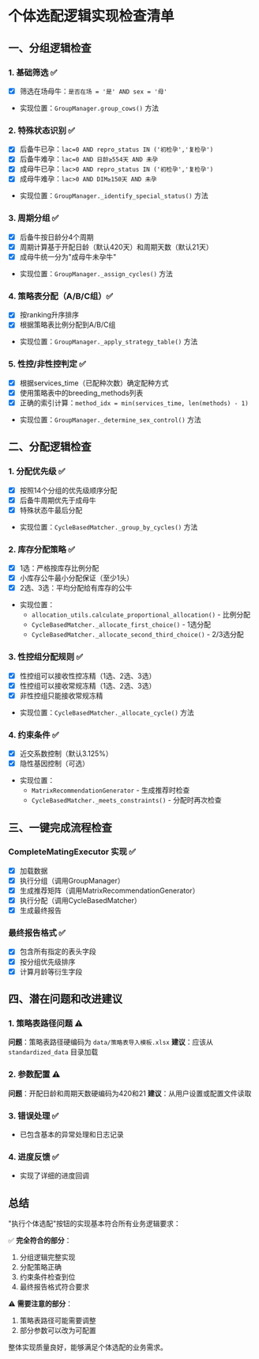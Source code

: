 # 个体选配逻辑实现检查清单

## 一、分组逻辑检查

### 1. 基础筛选 ✅
- [x] 筛选在场母牛：`是否在场 = '是' AND sex = '母'`
- 实现位置：`GroupManager.group_cows()` 方法

### 2. 特殊状态识别 ✅
- [x] 后备牛已孕：`lac=0 AND repro_status IN ('初检孕','复检孕')`
- [x] 后备牛难孕：`lac=0 AND 日龄≥554天 AND 未孕`
- [x] 成母牛已孕：`lac>0 AND repro_status IN ('初检孕','复检孕')`
- [x] 成母牛难孕：`lac>0 AND DIM≥150天 AND 未孕`
- 实现位置：`GroupManager._identify_special_status()` 方法

### 3. 周期分组 ✅
- [x] 后备牛按日龄分4个周期
- [x] 周期计算基于开配日龄（默认420天）和周期天数（默认21天）
- [x] 成母牛统一分为"成母牛未孕牛"
- 实现位置：`GroupManager._assign_cycles()` 方法

### 4. 策略表分配（A/B/C组）✅
- [x] 按ranking升序排序
- [x] 根据策略表比例分配到A/B/C组
- 实现位置：`GroupManager._apply_strategy_table()` 方法

### 5. 性控/非性控判定 ✅
- [x] 根据services_time（已配种次数）确定配种方式
- [x] 使用策略表中的breeding_methods列表
- [x] 正确的索引计算：`method_idx = min(services_time, len(methods) - 1)`
- 实现位置：`GroupManager._determine_sex_control()` 方法

## 二、分配逻辑检查

### 1. 分配优先级 ✅
- [x] 按照14个分组的优先级顺序分配
- [x] 后备牛周期优先于成母牛
- [x] 特殊状态牛最后分配
- 实现位置：`CycleBasedMatcher._group_by_cycles()` 方法

### 2. 库存分配策略 ✅
- [x] 1选：严格按库存比例分配
- [x] 小库存公牛最小分配保证（至少1头）
- [x] 2选、3选：平均分配给有库存的公牛
- 实现位置：
  - `allocation_utils.calculate_proportional_allocation()` - 比例分配
  - `CycleBasedMatcher._allocate_first_choice()` - 1选分配
  - `CycleBasedMatcher._allocate_second_third_choice()` - 2/3选分配

### 3. 性控组分配规则 ✅
- [x] 性控组可以接收性控冻精（1选、2选、3选）
- [x] 性控组可以接收常规冻精（1选、2选、3选）
- [x] 非性控组只能接收常规冻精
- 实现位置：`CycleBasedMatcher._allocate_cycle()` 方法

### 4. 约束条件 ✅
- [x] 近交系数控制（默认3.125%）
- [x] 隐性基因控制（可选）
- 实现位置：
  - `MatrixRecommendationGenerator` - 生成推荐时检查
  - `CycleBasedMatcher._meets_constraints()` - 分配时再次检查

## 三、一键完成流程检查

### CompleteMatingExecutor 实现 ✅
- [x] 加载数据
- [x] 执行分组（调用GroupManager）
- [x] 生成推荐矩阵（调用MatrixRecommendationGenerator）
- [x] 执行分配（调用CycleBasedMatcher）
- [x] 生成最终报告

### 最终报告格式 ✅
- [x] 包含所有指定的表头字段
- [x] 按分组优先级排序
- [x] 计算月龄等衍生字段

## 四、潜在问题和改进建议

### 1. 策略表路径问题 ⚠️
**问题**：策略表路径硬编码为 `data/策略表导入模板.xlsx`
**建议**：应该从 `standardized_data` 目录加载

### 2. 参数配置 ⚠️
**问题**：开配日龄和周期天数硬编码为420和21
**建议**：从用户设置或配置文件读取

### 3. 错误处理 ✅
- 已包含基本的异常处理和日志记录

### 4. 进度反馈 ✅
- 实现了详细的进度回调

## 总结

"执行个体选配"按钮的实现基本符合所有业务逻辑要求：

✅ **完全符合的部分**：
1. 分组逻辑完整实现
2. 分配策略正确
3. 约束条件检查到位
4. 最终报告格式符合要求

⚠️ **需要注意的部分**：
1. 策略表路径可能需要调整
2. 部分参数可以改为可配置

整体实现质量良好，能够满足个体选配的业务需求。